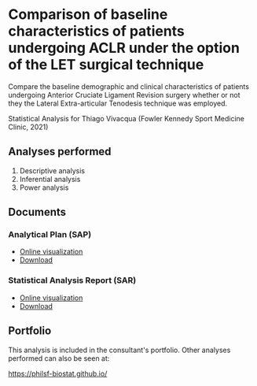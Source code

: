 <!-- Instructions -->

<!-- - substitute xxx by the analysis code -->
<!-- - v01: substitute milestone in mmm01/mmm02 -->
<!-- - v02: substitute project in ppp01/ppp02 -->
<!-- - Remove this block -->

# Comparison of baseline characteristics of patients undergoing ACLR under the option of the LET surgical technique

Compare the baseline demographic and clinical characteristics of patients undergoing Anterior Cruciate Ligament Revision surgery whether or not they the Lateral Extra-articular Tenodesis technique was employed.

Statistical Analysis for Thiago Vivacqua (Fowler Kennedy Sport Medicine Clinic, 2021)

## Analyses performed

1. Descriptive analysis
1. Inferential analysis
1. Power analysis

## Documents

### Analytical Plan (SAP)

- [Online visualization][sapviz-v02]
- [Download][sappdf-v02]

<!-- - [Online visualization][sapviz-v01] -->
<!-- - [Download][sappdf-v01] -->

### Statistical Analysis Report (SAR)

- [Online visualization][reportviz-v02]
- [Download][pdf-v02]

<!-- - [Online visualization][reportviz-v01] -->
<!-- - [Download][pdf-v01] -->

## Portfolio

This analysis is included in the consultant's portfolio.
Other analyses performed can also be seen at:

https://philsf-biostat.github.io/

<!-- --- -->

[sapviz-v01]: report/SAP-2021-004-TV-v01.md
[sappdf-v01]: report/SAP-2021-004-TV-v01.pdf?raw=true
[sapviz-v02]: report/SAP-2021-004-TV-v02.md
[sappdf-v02]: report/SAP-2021-004-TV-v02.pdf?raw=true

[milestone-v01]: https://github.com/philsf-biostat/SAR-2021-004-TV/milestone/1
[reportviz-v01]: report/SAR-2021-004-TV-v01.md
[docx-v01]: report/SAR-2021-004-TV-v01.docx?raw=true
[pdf-v01]: report/SAR-2021-004-TV-v01.pdf?raw=true
[v01-project]: https://github.com/philsf-biostat/SAR-2021-004-TV/projects/1

[milestone-v02]: https://github.com/philsf-biostat/SAR-2021-004-TV/milestone/mmm02
[reportviz-v02]: report/SAR-2021-004-TV-v02.md
[docx-v02]: report/SAR-2021-004-TV-v02.docx?raw=true
[pdf-v02]: report/SAR-2021-004-TV-v02.pdf?raw=true
[v02-project]: https://github.com/philsf-biostat/SAR-2021-004-TV/projects/ppp02
